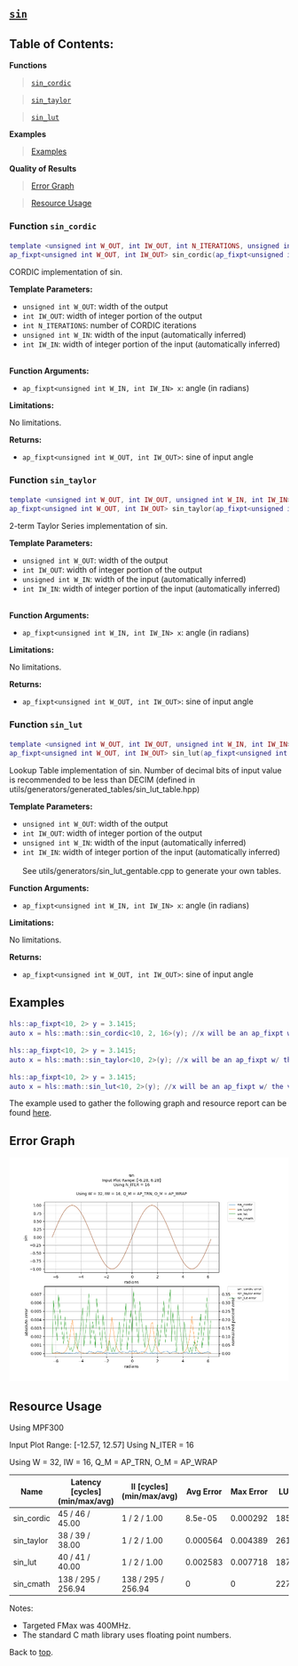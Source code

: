 ## [`sin`](../../include/hls_sin.hpp)

## Table of Contents:

**Functions**

> [`sin_cordic`](#function-sin_cordic)

> [`sin_taylor`](#function-sin_taylor)

> [`sin_lut`](#function-sin_lut)

**Examples**

> [Examples](#examples)

**Quality of Results**

> [Error Graph](#error-graph)

> [Resource Usage](#resource-usage)

### Function `sin_cordic`
~~~lua
template <unsigned int W_OUT, int IW_OUT, int N_ITERATIONS, unsigned int W_IN, int IW_IN>
ap_fixpt<unsigned int W_OUT, int IW_OUT> sin_cordic(ap_fixpt<unsigned int W_IN, int IW_IN> x)
~~~

CORDIC implementation of sin.



**Template Parameters:**

* `unsigned int W_OUT`: width of the output<br>
* `int IW_OUT`: width of integer portion of the output<br>
* `int N_ITERATIONS`: number of CORDIC iterations<br>
* `unsigned int W_IN`: width of the input (automatically inferred)<br>
* `int IW_IN`: width of integer portion of the input (automatically inferred)<br> <br>

**Function Arguments:**

* `ap_fixpt<unsigned int W_IN, int IW_IN> x`: angle (in radians)<br>

**Limitations:**

No limitations.

**Returns:**

- `ap_fixpt<unsigned int W_OUT, int IW_OUT>`: sine of input angle
### Function `sin_taylor`
~~~lua
template <unsigned int W_OUT, int IW_OUT, unsigned int W_IN, int IW_IN>
ap_fixpt<unsigned int W_OUT, int IW_OUT> sin_taylor(ap_fixpt<unsigned int W_IN, int IW_IN> x)
~~~

2-term Taylor Series implementation of sin.



**Template Parameters:**

* `unsigned int W_OUT`: width of the output<br>
* `int IW_OUT`: width of integer portion of the output<br>
* `unsigned int W_IN`: width of the input (automatically inferred)<br>
* `int IW_IN`: width of integer portion of the input (automatically inferred)<br> <br>

**Function Arguments:**

* `ap_fixpt<unsigned int W_IN, int IW_IN> x`: angle (in radians)<br>

**Limitations:**

No limitations.

**Returns:**

- `ap_fixpt<unsigned int W_OUT, int IW_OUT>`: sine of input angle
### Function `sin_lut`
~~~lua
template <unsigned int W_OUT, int IW_OUT, unsigned int W_IN, int IW_IN>
ap_fixpt<unsigned int W_OUT, int IW_OUT> sin_lut(ap_fixpt<unsigned int W_IN, int IW_IN> x)
~~~

Lookup Table implementation of sin.
Number of decimal bits of input value is recommended to be less than DECIM (defined in utils/generators/generated_tables/sin_lut_table.hpp)



**Template Parameters:**

* `unsigned int W_OUT`: width of the output<br>
* `int IW_OUT`: width of integer portion of the output<br>
* `unsigned int W_IN`: width of the input (automatically inferred)<br>
* `int IW_IN`: width of integer portion of the input (automatically inferred)<br> <br>See utils/generators/sin_lut_gentable.cpp to generate your own tables. <br>

**Function Arguments:**

* `ap_fixpt<unsigned int W_IN, int IW_IN> x`: angle (in radians)<br>

**Limitations:**

No limitations.

**Returns:**

- `ap_fixpt<unsigned int W_OUT, int IW_OUT>`: sine of input angle

## Examples

~~~lua
hls::ap_fixpt<10, 2> y = 3.1415;
auto x = hls::math::sin_cordic<10, 2, 16>(y); //x will be an ap_fixpt w/ the value 0
~~~
~~~lua
hls::ap_fixpt<10, 2> y = 3.1415;
auto x = hls::math::sin_taylor<10, 2>(y); //x will be an ap_fixpt w/ the value 0
~~~
~~~lua
hls::ap_fixpt<10, 2> y = 3.1415;
auto x = hls::math::sin_lut<10, 2>(y); //x will be an ap_fixpt w/ the value 0
~~~

The example used to gather the following graph and resource report can be found [here](../../examples/simple/sin).

## Error Graph

![sin_D32_I16_S-6.283185_L6.283185_N16](<../graphs/sin_D32_I16_S-6.283185_L6.283185_N16_graph.png>)

## Resource Usage

Using MPF300


Input Plot Range: [-12.57, 12.57]
Using N_ITER = 16

Using W = 32, IW = 16, Q_M = AP_TRN, O_M = AP_WRAP



| Name       | Latency [cycles] (min/max/avg)   | II [cycles] (min/max/avg)   |   Avg Error |   Max Error |   LUTs |   DFFs |   DSPs |   LSRAM |   uSRAM | Estimated Frequency   |
|------------|----------------------------------|-----------------------------|-------------|-------------|--------|--------|--------|---------|---------|-----------------------|
| sin_cordic | 45 / 46 / 45.00                  | 1 / 2 / 1.00                |    8.5e-05  |    0.000292 |   1853 |   4442 |      0 |       0 |       0 | 540.249 MHz           |
| sin_taylor | 38 / 39 / 38.00                  | 1 / 2 / 1.00                |    0.000564 |    0.004389 |   2610 |   4556 |      9 |       0 |       0 | 423.729 MHz           |
| sin_lut    | 40 / 41 / 40.00                  | 1 / 2 / 1.00                |    0.002583 |    0.007718 |   1875 |   3952 |      4 |       0 |       0 | 394.011 MHz           |
| sin_cmath  | 138 / 295 / 256.94               | 138 / 295 / 256.94          |    0        |    0        |  22740 |  19571 |      9 |       1 |      27 | 194.212 MHz           |

Notes:
- Targeted FMax was 400MHz.
- The standard C math library uses floating point numbers.


Back to [top](#).